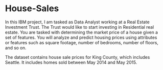 # House-Sales

In this IBM project, I am tasked as Data Analyst working at a Real Estate Investment Trust. The Trust would like to start investing in Residential real estate. You are tasked with determining the market price of a house given a set of features. You will analyze and predict housing prices using attributes or features such as square footage, number of bedrooms, number of floors, and so on.

The dataset contains house sale prices for King County, which includes Seattle. It includes homes sold between May 2014 and May 2015. 
